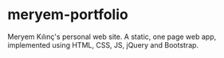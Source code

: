 # meryem-portfolio
Meryem Kılınç's personal web site. A static, one page web app, implemented using HTML, CSS, JS, jQuery and Bootstrap.
